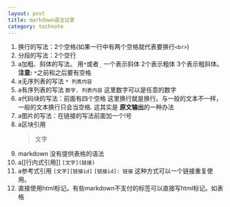 ```yaml
--- 
layout: post
title: markdown语法记录
category: technote
--- 
```


1. 换行的写法：2个空格(如果一行中有两个空格就代表要换行`<br>`)
1. 分段的写法：2个空行
1. a加粗、斜体的写法。 用`*`或者`_` 一个表示斜体 2个表示粗体 3个表示粗斜体。 **注意:** `*`之前和之后要有空格
1. a无序列表的写法 `* 列表内容`
1. a有序列表的写法 `数字. 列表内容` 这里数字可以是任意的数字
1. a代码块的写法：前面有四个空格 这里换行就是换行。与一般的文本不一样，一般的文本换行只会当空格. 这其实是 **原文输出**的一种办法
1. a图片的写法：在链接的写法前面加一个!号
1. a区块引用
    >文字 
1. markdown 没有提供表格的语法
1. a[[行内式引用]]
   `[文字](链接)`
1. a参考式引用
    `[文字][链接id]`
	`[链接id]: 链接` 
这种方式可以一个链接重复使用。 
1. 直接使用html标记。有些markdown不支付的标签可以直接写html标记。如表格
